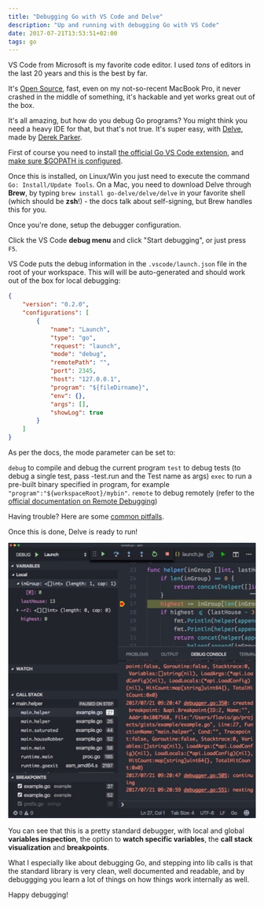 ```yaml
---
title: "Debugging Go with VS Code and Delve"
description: "Up and running with debugging Go with VS Code"
date: 2017-07-21T13:53:51+02:00
tags: go
---
```


VS Code from Microsoft is my favorite code editor. I used _tons_ of editors in the last 20 years and this is the best by far.

It's [Open Source](http://www.catb.org/esr/halloween/), fast, even on my not-so-recent MacBook Pro, it never crashed in the middle of something, it's hackable and yet works great out of the box.

It's all amazing, but how do you debug Go programs? You might think you need a heavy IDE for that, but that's not true. It's super easy, with [Delve](https://github.com/derekparker/delve), made by [Derek Parker](https://twitter.com/DerkTheDaring).

First of course you need to install [the official Go VS Code extension](https://github.com/Microsoft/vscode-go), and [make sure $GOPATH is configured](https://github.com/Microsoft/vscode-go/wiki/GOPATH-in-the-VS-Code-Go-extension).

Once this is installed, on Linux/Win you just need to execute the command `Go: Install/Update Tools`. On a Mac, you need to download Delve through **Brew**, by typing `brew install go-delve/delve/delve` in your favorite shell (which should be **zsh**!) - the docs talk about self-signing, but Brew handles this for you.

Once you're done, setup the debugger configuration.

Click the VS Code **debug menu** and click "Start debugging", or just press `F5`.

VS Code puts the debug information in the `.vscode/launch.json` file in the root of your workspace. This will will be auto-generated and should work out of the box for local debugging:

```json
{
    "version": "0.2.0",
    "configurations": [
        {
            "name": "Launch",
            "type": "go",
            "request": "launch",
            "mode": "debug",
            "remotePath": "",
            "port": 2345,
            "host": "127.0.0.1",
            "program": "${fileDirname}",
            "env": {},
            "args": [],
            "showLog": true
        }
    ]
}
```

As per the docs, the mode parameter can be set to:

`debug` to compile and debug the current program
`test` to debug tests (to debug a single test, pass -test.run and the Test name as args)
`exec` to run a pre-built binary specified in program, for example `"program":"${workspaceRoot}/mybin"`.
`remote` to debug remotely (refer to the [official documentation on Remote Debugging](https://github.com/Microsoft/vscode-go/wiki/Debugging-Go-code-using-VS-Code#remote-debugging))

Having trouble? Here are some [common pitfalls](https://github.com/Microsoft/vscode-go/wiki/Debugging-Go-code-using-VS-Code#troubleshooting).

Once this is done, Delve is ready to run!

![Go Debugging with VS Code and Delve](go-debugging-vscode-delve.jpg)

You can see that this is a pretty standard debugger, with local and global **variables inspection**, the option to **watch specific variables**, the **call stack visualization** and **breakpoints**.

What I especially like about debugging Go, and stepping into lib calls is that the standard library is very clean, well documented and readable, and by debuggging you learn a lot of things on how things work internally as well.

Happy debugging!